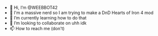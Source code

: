 - 👋 Hi, I’m @WEEBBOT42
- 👀 I'm a massive nerd so I am trying to make a DnD Hearts of Iron 4 mod
- 🌱 I’m currently learning how to do that
- 💞️ I’m looking to collaborate on uhh idk
- 📫 How to reach me (don't)

<!---
WEEBBOT42/WEEBBOT42 is a ✨ special ✨ repository because its `README.md` (this file) appears on your GitHub profile.
You can click the Preview link to take a look at your changes.
--->
